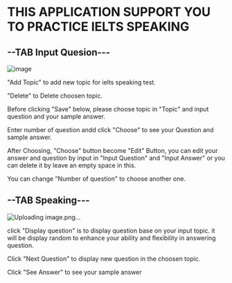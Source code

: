 # THIS APPLICATION SUPPORT YOU TO PRACTICE IELTS SPEAKING



## --TAB Input Quesion---

![image](https://github.com/phamhduc/Ielts_Speaking_App/assets/101264143/c98ed00c-9eae-465a-9f50-9b4d782d96c8)

"Add Topic" to add new topic for ielts speaking test.

"Delete" to Delete choosen topic.

Before clicking "Save" below, please choose topic in "Topic" and input question and your sample answer.

Enter number of question andd click "Choose" to see your Question and sample answer.

After Choosing, "Choose" button become "Edit" Button, you can edit your answer and question by input in
"Input Question" and "Input Answer" or you can delete it by leave an empty space in this.

You can change "Number of question" to choose another one.


## --TAB Speaking---

![Uploading image.png…]()


click "Display question" is to display question base on your input topic. it will be display random
to enhance your ability and flexibility in answering question.

Click "Next Question" to display new question in the choosen topic.

Click "See Answer" to see your sample answer

